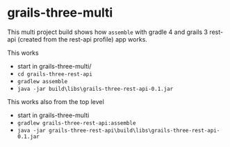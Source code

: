 # grails-three-multi

This multi project build shows how `assemble` with gradle 4 and grails 3 rest-api (created from the rest-api profile) app works.

This works

- start in grails-three-multi/
- `cd grails-three-rest-api`
- `gradlew assemble`
- `java -jar build\libs\grails-three-rest-api-0.1.jar`

This works also from the top level

- start in grails-three-multi
- `gradlew grails-three-rest-api:assemble`
- `java -jar grails-three-rest-api\build\libs\grails-three-rest-api-0.1.jar`